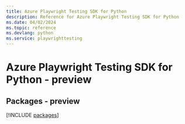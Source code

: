 ```yaml
---
title: Azure Playwright Testing SDK for Python
description: Reference for Azure Playwright Testing SDK for Python
ms.date: 04/02/2024
ms.topic: reference
ms.devlang: python
ms.service: playwrighttesting
---
```

# Azure Playwright Testing SDK for Python - preview
## Packages - preview
[!INCLUDE [packages](playwright-testing-index.md)]